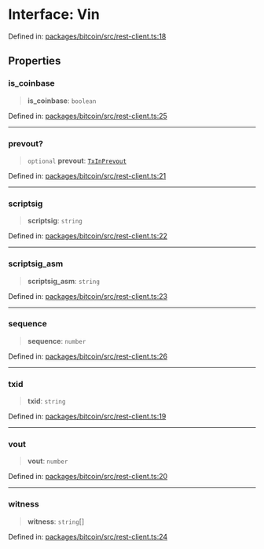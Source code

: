 # Interface: Vin

Defined in: [packages/bitcoin/src/rest-client.ts:18](https://github.com/dcdpr/did-btcr2-js/blob/c82bc5c69016e1146a0c52c6e6b21621f5abd6d4/packages/bitcoin/src/rest-client.ts#L18)

## Properties

### is\_coinbase

> **is\_coinbase**: `boolean`

Defined in: [packages/bitcoin/src/rest-client.ts:25](https://github.com/dcdpr/did-btcr2-js/blob/c82bc5c69016e1146a0c52c6e6b21621f5abd6d4/packages/bitcoin/src/rest-client.ts#L25)

***

### prevout?

> `optional` **prevout**: [`TxInPrevout`](../type-aliases/TxInPrevout.md)

Defined in: [packages/bitcoin/src/rest-client.ts:21](https://github.com/dcdpr/did-btcr2-js/blob/c82bc5c69016e1146a0c52c6e6b21621f5abd6d4/packages/bitcoin/src/rest-client.ts#L21)

***

### scriptsig

> **scriptsig**: `string`

Defined in: [packages/bitcoin/src/rest-client.ts:22](https://github.com/dcdpr/did-btcr2-js/blob/c82bc5c69016e1146a0c52c6e6b21621f5abd6d4/packages/bitcoin/src/rest-client.ts#L22)

***

### scriptsig\_asm

> **scriptsig\_asm**: `string`

Defined in: [packages/bitcoin/src/rest-client.ts:23](https://github.com/dcdpr/did-btcr2-js/blob/c82bc5c69016e1146a0c52c6e6b21621f5abd6d4/packages/bitcoin/src/rest-client.ts#L23)

***

### sequence

> **sequence**: `number`

Defined in: [packages/bitcoin/src/rest-client.ts:26](https://github.com/dcdpr/did-btcr2-js/blob/c82bc5c69016e1146a0c52c6e6b21621f5abd6d4/packages/bitcoin/src/rest-client.ts#L26)

***

### txid

> **txid**: `string`

Defined in: [packages/bitcoin/src/rest-client.ts:19](https://github.com/dcdpr/did-btcr2-js/blob/c82bc5c69016e1146a0c52c6e6b21621f5abd6d4/packages/bitcoin/src/rest-client.ts#L19)

***

### vout

> **vout**: `number`

Defined in: [packages/bitcoin/src/rest-client.ts:20](https://github.com/dcdpr/did-btcr2-js/blob/c82bc5c69016e1146a0c52c6e6b21621f5abd6d4/packages/bitcoin/src/rest-client.ts#L20)

***

### witness

> **witness**: `string`[]

Defined in: [packages/bitcoin/src/rest-client.ts:24](https://github.com/dcdpr/did-btcr2-js/blob/c82bc5c69016e1146a0c52c6e6b21621f5abd6d4/packages/bitcoin/src/rest-client.ts#L24)
